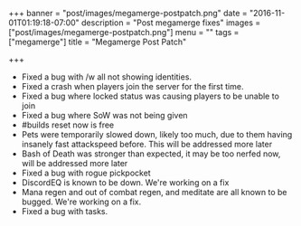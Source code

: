 +++
banner = "post/images/megamerge-postpatch.png"
date = "2016-11-01T01:19:18-07:00"
description = "Post megamerge fixes"
images = ["post/images/megamerge-postpatch.png"]
menu = ""
tags = ["megamerge"]
title = "Megamerge Post Patch"

+++
* Fixed a bug with /w all not showing identities.
* Fixed a crash when players join the server for the first time.
* Fixed a bug where locked status was causing players to be unable to join
* Fixed a bug where SoW was not being given
* #builds reset now is free
* Pets were temporarily slowed down, likely too much, due to them having insanely fast attackspeed before. This will be addressed more later
* Bash of Death was stronger than expected, it may be too nerfed now, will be addressed more later
* Fixed a bug with rogue pickpocket 
* DiscordEQ is known to be down. We're working on a fix
* Mana regen and out of combat regen, and meditate are all known to be bugged. We're working on a fix.
* Fixed a bug with tasks.
<!--more-->